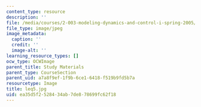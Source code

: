 ```yaml
---
content_type: resource
description: ''
file: /media/courses/2-003-modeling-dynamics-and-control-i-spring-2005/ea35d5f2528434ab7de878699fc62f18_leq5.jpg
file_type: image/jpeg
image_metadata:
  caption: ''
  credit: ''
  image-alt: ''
learning_resource_types: []
ocw_type: OCWImage
parent_title: Study Materials
parent_type: CourseSection
parent_uid: a7a8f9ef-1f9b-6ce1-6418-f519b9fd5b7a
resourcetype: Image
title: leq5.jpg
uid: ea35d5f2-5284-34ab-7de8-78699fc62f18
---
```

